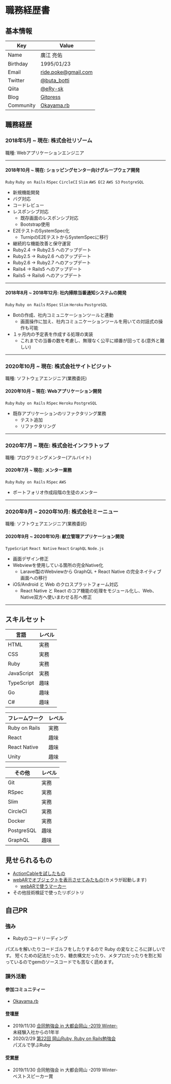 # 職務経歴書

## 基本情報
|Key|Value|
|---|---|
|Name|廣江 亮佑|
|Birthday|1995/01/23|
|Email|ride.poke@gmail.com|
|Twitter|[@buta_botti](https://twitter.com/buta_botti)|
|Qiita|[@eRy-sk](https://qiita.com/eRy-sk)|
|Blog|[Gitpress](https://gitpress.io/@erysk/)|
|Community|[Okayama.rb](https://okaruby.connpass.com/)|

## 職務経歴

### 2018年5月 ~ 現在: 株式会社リゾーム

職種: Webアプリケーションエンジニア

---

#### 2018年10月 ~ 現在: ショッピングセンター向けグループウェア開発

`Ruby` `Ruby on Rails` `RSpec` `CircleCI` `Slim` `AWS EC2` `AWS S3` `PostgreSQL`

- 新規機能開発
- バグ対応
- コードレビュー
- レスポンシブ対応
  - 既存画面のレスポンシブ対応
  - Bootstrap使用
- E2EテストのSystemSpec化
  - TurnipのE2EテストからSystemSpecに移行
- 継続的な機能改善と保守運営
- Ruby2.4 -> Ruby2.5 へのアップデート
- Ruby2.5 -> Ruby2.6 へのアップデート
- Ruby2.6 -> Ruby2.7 へのアップデート
- Rails4 -> Rails5 へのアップデート
- Rails5 -> Rails6 へのアップデート

---

#### 2018年8月 ~ 2018年12月: 社内掃除当番通知システムの開発

`Ruby` `Ruby on Rails` `RSpec` `Slim` `Heroku` `PostgreSQL`

- Botの作成、社内コミュニケーションツールと連動
  - 画面操作に加え、社内コミュニケーションツールを用いての対話式の操作も可能
- １ヶ月内の予定表を作成する処理の実装
  - これまでの当番の数を考慮し、無理なく公平に順番が回ってる(意外と難しい)

---

### 2020年10月 ~ 現在: 株式会社サイトビジット

職種: ソフトウェアエンジニア(業務委託)

#### 2020年10月 ~ 現在: Webアプリケーション開発

`Ruby` `Ruby on Rails` `RSpec` `Heroku` `PostgreSQL`

- 既存アプリケーションのリファクタリング業務
  - テスト追加
  - リファクタリング

---

### 2020年7月 ~ 現在: 株式会社インフラトップ

職種: プログラミングメンター(アルバイト)

#### 2020年7月 ~ 現在: メンター業務

`Ruby` `Ruby on Rails` `RSpec` `AWS`

- ポートフォリオ作成段階の生徒のメンター

---

### 2020年9月 ~ 2020年10月: 株式会社ミーニュー

職種: ソフトウェアエンジニア(業務委託)

#### 2020年9月 ~ 2020年10月: 献立管理アプリケーション開発

`TypeScript` `React Native` `React` `GraphQL` `Node.js`

- 画面デザイン修正
- Webviewを使用している箇所の完全Native化
  - Laravel製のWebviewから GraphQL + React Native の完全ネイティブ画面への移行
- iOS/Android と Web のクロスプラットフォーム対応
  - React Native と React のコア機能の処理をモジュール化し、Web、Native双方へ使いまわせる形へ修正

---


## スキルセット

|言語|レベル|
|---|---|
|HTML|実務|
|CSS|実務|
|Ruby|実務|
|JavaScript|実務|
|TypeScript|趣味|
|Go|趣味|
|C#|趣味|

|フレームワーク|レベル|
|---|---|
|Ruby on Rails|実務|
|React|趣味|
|React Native|趣味|
|Unity|趣味|

|その他|レベル|
|---|---|
|Git|実務|
|RSpec|実務|
|Slim|実務|
|CircleCI|実務|
|Docker|実務|
|PostgreSQL|趣味|
|GraphQL|趣味|

## 見せられるもの

- [ActionCableを試したもの](https://github.com/erysk/chat_app)
- [webARでオブジェクトを表示させてみたもの](https://erysk.github.io/webar/)(カメラが起動します)
  - [webARで使うマーカー](https://jeromeetienne.github.io/AR.js/data/images/HIRO.jpg)
- その他技術検証で使ったリポジトリ

## 自己PR

### 強み

- Rubyのコードリーディング

パズルを解いたりコードゴルフをしたりするので Ruby の変なところに詳しいです。
短くための記法だったり、糖衣構文だったり、メタプロだったりを割と知っているのでgemのソースコードでも苦なく読めます。 

### 課外活動
#### 参加コミュニティー
- [Okayama.rb](https://okaruby.connpass.com/)
#### 登壇歴
- 2019/11/30 [合同勉強会 in 大都会岡山 -2019 Winter-](https://gbdaitokai.connpass.com/event/145272/)  
  未経験入社からの1年半
- 2020/2/29 [第22回 岡山Ruby, Ruby on Rails勉強会](https://okaruby.connpass.com/event/161062/)  
  パズルで学ぶRuby
#### 受賞歴
- 2019/11/30 合同勉強会 in 大都会岡山 -2019 Winter-  
  ベストスピーカー賞
